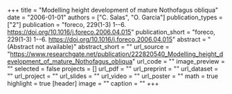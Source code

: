 +++
title = "Modelling height development of mature Nothofagus obliqua"
date = "2006-01-01"
authors = ["C. Salas", "O. Garcia"]
publication_types = ["2"]
publication = "foreco, 229(1-3) 1--6. https://doi.org/10.1016/j.foreco.2006.04.015"
publication_short = "foreco, 229(1-3) 1--6. https://doi.org/10.1016/j.foreco.2006.04.015"
abstract = "(Abstract not available)"
abstract_short = ""
url_source = "https://www.researchgate.net/publication/222820540_Modelling_height_development_of_mature_Nothofagus_obliqua"
url_code = ""
image_preview = ""
selected = false
projects = []
url_pdf = ""
url_preprint = ""
url_dataset = ""
url_project = ""
url_slides = ""
url_video = ""
url_poster = ""
math = true
highlight = true
[header]
image = ""
caption = ""
+++
